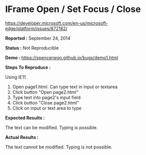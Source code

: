 # IFrame Open / Set Focus / Close

https://developer.microsoft.com/en-us/microsoft-edge/platform/issues/872182/

**Reported :** September 24, 2014

**Status :** Not Reproducible

**Demo :** https://spencerwoo.github.io/bugs/demo1.html

**Steps To Reproduce :** 

Using IE11

 1. Open page1.html.  Can type text in input or textarea
 2. Click button "Open page2.html"
 3. Type text into page2's input field
 4. Click button "Close page2.html"
 5. Click on input or text area to type

**Expected Results :** 

The text can be modified.  Typing is possible.

**Actual Results :** 

The text cannot be modified.  Typing is not possible.